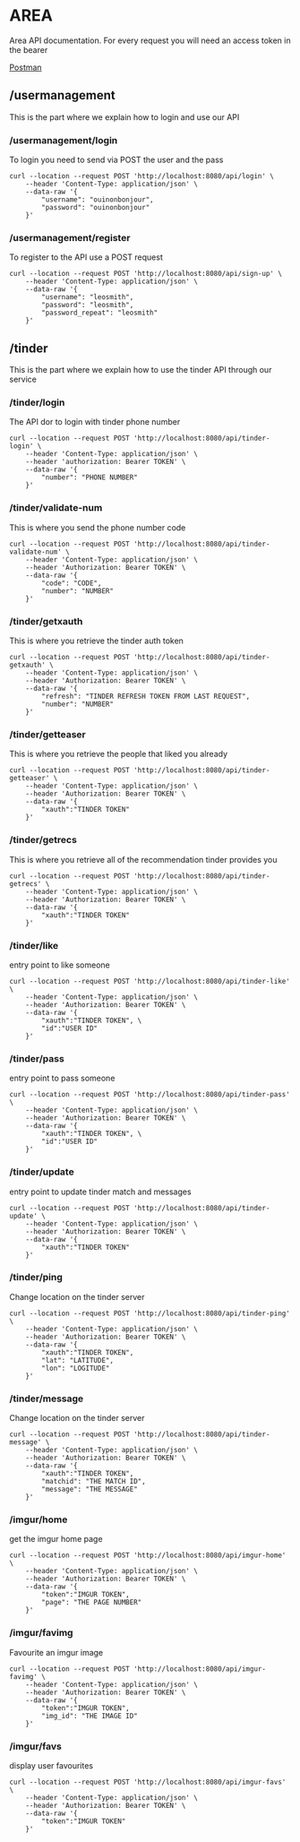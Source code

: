# AREA

Area API documentation.
For every request you will need an access token in the bearer

[Postman](https://documenter.getpostman.com/view/10616927/SzRxWWBf?version=latest)

## /usermanagement

This is the part where we explain how to login and use our API

### /usermanagement/login

To login you need to send via POST the user and the pass

```
curl --location --request POST 'http://localhost:8080/api/login' \
    --header 'Content-Type: application/json' \
    --data-raw '{
        "username": "ouinonbonjour",
        "password": "ouinonbonjour"
    }'
```

### /usermanagement/register

To register to the API use a POST request

```
curl --location --request POST 'http://localhost:8080/api/sign-up' \
    --header 'Content-Type: application/json' \
    --data-raw '{
        "username": "leosmith",
        "password": "leosmith",
        "password_repeat": "leosmith"
    }'
```

## /tinder

This is the part where we explain how to use the tinder API through our service

### /tinder/login

The API dor to login with tinder phone number
```
curl --location --request POST 'http://localhost:8080/api/tinder-login' \
    --header 'Content-Type: application/json' \
    --header 'authorization: Bearer TOKEN' \
    --data-raw '{
        "number": "PHONE NUMBER"
    }'
```

### /tinder/validate-num

This is where you send the phone number code
```
curl --location --request POST 'http://localhost:8080/api/tinder-validate-num' \
    --header 'Content-Type: application/json' \
    --header 'Authorization: Bearer TOKEN' \
    --data-raw '{
        "code": "CODE",
        "number": "NUMBER"
    }'
```

### /tinder/getxauth

This is where you retrieve the tinder auth token
```
curl --location --request POST 'http://localhost:8080/api/tinder-getxauth' \
    --header 'Content-Type: application/json' \
    --header 'Authorization: Bearer TOKEN' \
    --data-raw '{
        "refresh": "TINDER REFRESH TOKEN FROM LAST REQUEST",
        "number": "NUMBER"
    }'
```

### /tinder/getteaser

This is where you retrieve the people that liked you already
```
curl --location --request POST 'http://localhost:8080/api/tinder-getteaser' \
    --header 'Content-Type: application/json' \
    --header 'Authorization: Bearer TOKEN' \
    --data-raw '{
        "xauth":"TINDER TOKEN"
    }'
```

### /tinder/getrecs

This is where you retrieve all of the recommendation tinder provides you
```
curl --location --request POST 'http://localhost:8080/api/tinder-getrecs' \
    --header 'Content-Type: application/json' \
    --header 'Authorization: Bearer TOKEN' \
    --data-raw '{
        "xauth":"TINDER TOKEN"
    }'
```

### /tinder/like

entry point to like someone
```
curl --location --request POST 'http://localhost:8080/api/tinder-like' \
    --header 'Content-Type: application/json' \
    --header 'Authorization: Bearer TOKEN' \
    --data-raw '{
        "xauth":"TINDER TOKEN", \
        "id":"USER ID"
    }'
```

### /tinder/pass

entry point to pass someone
```
curl --location --request POST 'http://localhost:8080/api/tinder-pass' \
    --header 'Content-Type: application/json' \
    --header 'Authorization: Bearer TOKEN' \
    --data-raw '{
        "xauth":"TINDER TOKEN", \
        "id":"USER ID"
    }'
```

### /tinder/update

entry point to update tinder match and messages
```
curl --location --request POST 'http://localhost:8080/api/tinder-update' \
    --header 'Content-Type: application/json' \
    --header 'Authorization: Bearer TOKEN' \
    --data-raw '{
        "xauth":"TINDER TOKEN"
    }'
```

### /tinder/ping

Change location on the tinder server
```
curl --location --request POST 'http://localhost:8080/api/tinder-ping' \
    --header 'Content-Type: application/json' \
    --header 'Authorization: Bearer TOKEN' \
    --data-raw '{
        "xauth":"TINDER TOKEN",
        "lat": "LATITUDE",
        "lon": "LOGITUDE"
    }'
```

### /tinder/message

Change location on the tinder server
```
curl --location --request POST 'http://localhost:8080/api/tinder-message' \
    --header 'Content-Type: application/json' \
    --header 'Authorization: Bearer TOKEN' \
    --data-raw '{
        "xauth":"TINDER TOKEN",
        "matchid": "THE MATCH ID",
        "message": "THE MESSAGE"
    }'
```

### /imgur/home

get the imgur home page
```
curl --location --request POST 'http://localhost:8080/api/imgur-home' \
    --header 'Content-Type: application/json' \
    --header 'Authorization: Bearer TOKEN' \
    --data-raw '{
        "token":"IMGUR TOKEN",
        "page": "THE PAGE NUMBER"
    }'
```

### /imgur/favimg

Favourite an imgur image
```
curl --location --request POST 'http://localhost:8080/api/imgur-favimg' \
    --header 'Content-Type: application/json' \
    --header 'Authorization: Bearer TOKEN' \
    --data-raw '{
        "token":"IMGUR TOKEN",
        "img_id": "THE IMAGE ID"
    }'
```

### /imgur/favs

display user favourites
```
curl --location --request POST 'http://localhost:8080/api/imgur-favs' \
    --header 'Content-Type: application/json' \
    --header 'Authorization: Bearer TOKEN' \
    --data-raw '{
        "token":"IMGUR TOKEN"
    }'
```
